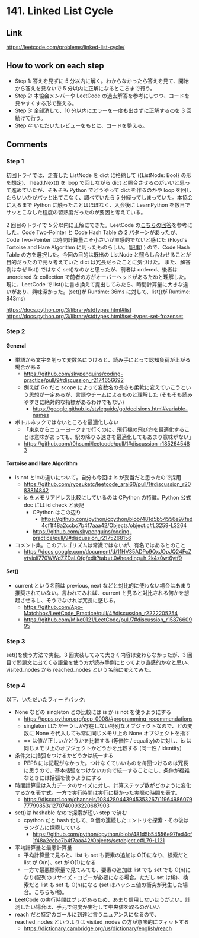# 141. Linked List Cycle

## Link

https://leetcode.com/problems/linked-list-cycle/

## How to work on each step

- Step 1: 答えを見ずに 5 分以内に解く。わからなかったら答えを見て、開始から答えを見ないで 5 分以内に正解になるところまで行う。
- Step 2: 本協会メンバーや LeetCode の過去解答を参考にしつつ、コードを見やすくする形で整える。
- Step 3: 全部消して、10 分以内にエラーを一度も出さずに正解するのを 3 回続けて行う。
- Step 4: いただいたレビューをもとに、コードを整える。

## Comments

### Step 1

初回トライでは、走査した ListNode を dict に格納して ({ListNode: Bool} の形を想定)、 head.Next() を loop で回しながら dict と照合させるのがいいと思って進めていたが、そもそも Python でどうやって dict を作るのかや loop を回したらいいかがパッと出てこなく、調べていたら 5 分経ってしまっていた。本協会に入るまで Python に触ったことはほぼなく、入会後に LearnPython を数日でサッとこなした程度の習熟度だったのが要因と考えている。

2 回目のトライで 5 分以内に正解にできた。LeetCode の[こちらの回答](https://leetcode.com/problems/linked-list-cycle/solutions/3999014/99-68-two-pointer-hash-table/)を参考にした。Code Two-Pointer と Code Hash Table の 2 パターンがあったが、Code Two-Pointer は時間計算量こそ小さいが直感的でないと感じた (Floyd's Tortoise and Hare Algorithm に則ったものらしい。([記事](https://medium.com/@anudeepballa7/floyds-tortoise-and-hare-algorithm-6d439cdefde5)) ) ので、Code Hash Table の方を選択した。今回の目的は既出の ListNode と照らし合わせることが目的だったので元々考えていた dict は冗長だったことに気づけた。
また、解答例はなぜ list() ではなく set()なのかと思ったが、前者は ordered、後者は unordered な collection で前者の方がオーバーヘッドがあるためと理解した。現に、LeetCode で list()に書き換えて提出してみたら、時間計算量に大きな違いがあり、興味深かった。(set()が Runtime: 36ms に対して、list()が Runtime: 843ms)

https://docs.python.org/3/library/stdtypes.html#list
https://docs.python.org/3/library/stdtypes.html#set-types-set-frozenset

### Step 2

#### General

- 単語から文字を削って変数名につけると、読み手にとって認知負荷が上がる場合がある
  - https://github.com/skypenguins/coding-practice/pull/9#discussion_r2174656692
  - 例えば Go だと scope によって変数名の長さも柔軟に変えていこうという思想が一定あるが、言語やチームによるものと理解した (そもそも読みやすさに絶対的な指標があるわけでもない)
    - https://google.github.io/styleguide/go/decisions.html#variable-names
- ボトルネックではないところを最適化しない
  - 「東京からニューヨークまで行くのに、飛行機の飛び方を最適化することは意味があっても、駅の降りる速さを最適化してもあまり意味がない」
  - https://github.com/t0hsumi/leetcode/pull/1#discussion_r1852645483

#### Tortoise and Hare Algorithm

- is not と!=の違いについて。自分も今回は is が妥当だと思ったので採用
  - https://github.com/ryosuketc/leetcode_arai60/pull/1#discussion_r2083814842
  - is をメモリアドレス比較にしているのは CPython の特徴。Python 公式 doc には id check と表記
    - CPython はこの辺り
      - https://github.com/python/cpython/blob/481d5b54556e97fed4cf1f48a2ccbc7b4f7aaa42/Objects/object.c#L3259-L3264
    - https://github.com/skypenguins/coding-practice/pull/9#discussion_r2175268156
- コメント集。このアルゴリズムは常識ではないが、有名ではあるとのこと
  - https://docs.google.com/document/d/11HV35ADPo9QxJOpJQ24FcZvtvioli770WWdZZDaLOfg/edit?tab=t.0#heading=h.2k4z0wt6ytf9

#### Set()

- current という名前は previous, next などと対比的に使わない場合はあまり推奨されていない。言われてみれば、current と見ると対比される何かを想起させるし、そうでなければ冗長に感じる。
  - https://github.com/Apo-Matchbox/LeetCode_Practice/pull/4#discussion_r2222205254
  - https://github.com/Mike0121/LeetCode/pull/7#discussion_r1587660995

### Step 3

set()を使う方法で実装。3 回実装してみて大きく内容は変わらなかったが、3 回目で問題文に出てくる語彙を使う方が読み手側にとってより直感的かなと思い、visited_nodes から reached_nodes という名前に変えてみた。

### Step 4

以下、いただいたフィードバック:

- None などの singleton との比較には is か is not を使うようにする
  - https://peps.python.org/pep-0008/#programming-recommendations
  - singleton はただ一つしか存在しない特別なオブジェクトなので、どの変数に None を代入しても常に同じメモリ上の None オブジェクトを指す
  - == は値が正しいかどうかを比較する (等価性 / equality)のに対し、is は同じメモリ上のオブジェクトかどうかを比較する (同一性 / identity)
- 条件文に括弧をつけるかどうかは統一する
  - PEP8 には記載がなかった。つけなくていいものを毎回つけるのは冗長に思うので、基本括弧をつけない方向で統一することにし、条件が複雑なときには括弧を使うようにする
- 時間計算量は入力データのサイズに対し、計算ステップ数がどのように変化するかを表す式。一方で実行時間は実行に掛かった実際の時間を表す。
  - https://discord.com/channels/1084280443945353267/1196498607977799853/1270740093220687903
- set()は hashable なので探索が短い step で済む
  - cpython だと hash 化して、9 個の連続したエントリを探索・その後はランダムに探索している
    - https://github.com/python/cpython/blob/481d5b54556e97fed4cf1f48a2ccbc7b4f7aaa42/Objects/setobject.c#L79-L121
- 平均計算量と最悪計算量
  - 平均計算量で見ると、list も set も要素の追加は O(1)になり、検索だと list が O(n)、set が O(1)になる
  - 一方で最悪検索量で見てみても、要素の追加は list でも set でも O(n)になり(配列のリサイズ・コピーが必要になる場合。ただし set は稀)、検索だと list も set も O(n)になる (set はハッシュ値の衝突が発生した場合。こちらも稀)。
- LeetCode の実行時間はブレがあるため、あまり信用しないほうがよい。計測したい場合は、手元で何度か実行して中央値を取るのがいい
- reach だと特定のゴールに到達と言うニュアンスになるので、reached_nodes というよりは visited_nodes の方が意味的にフィットする
  - https://dictionary.cambridge.org/us/dictionary/english/reach
